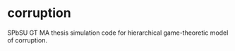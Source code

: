 # corruption
SPbSU GT MA thesis simulation code for hierarchical game-theoretic model of corruption.
